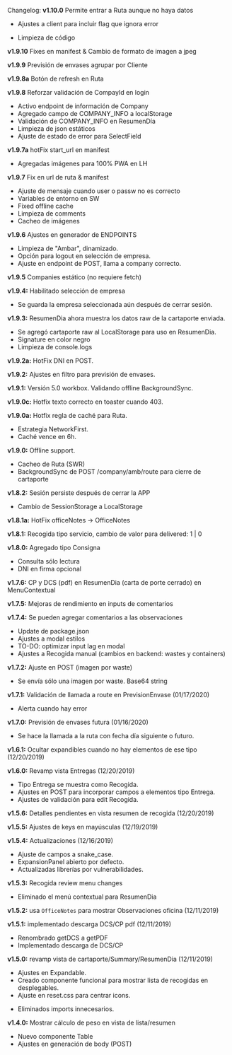 Changelog:
**v1.10.0** Permite entrar a Ruta aunque no haya datos
+ Ajustes a client para incluir flag que ignora error
- Limpieza de código 

**v1.9.10** Fixes en manifest & Cambio de formato de imagen a jpeg

**v1.9.9** Previsión de envases agrupar por Cliente

**v1.9.8a** Botón de refresh en Ruta

**v1.9.8** Reforzar validación de CompayId en login
+ Activo endpoint de información de Company
+ Agregado campo de COMPANY_INFO a localStorage
+ Validación de COMPANY_INFO en ResumenDía
+ Limpieza de json estáticos
+ Ajuste de estado de error para SelectField

**v1.9.7a** hotFix start_url en manifest
+ Agregadas imágenes para 100% PWA en LH

**v1.9.7** Fix en url de ruta & manifest
+ Ajuste de mensaje cuando user o passw no es correcto
+ Variables de entorno en SW
+ Fixed offline cache
+ Limpieza de comments
+ Cacheo de imágenes

**v1.9.6** Ajustes en generador de ENDPOINTS
+ Limpieza de "Ambar", dinamizado.
+ Opción para logout en selección de empresa.
+ Ajuste en endpoint de POST, llama a company correcto.

**v1.9.5** Companies estático (no requiere fetch)

**v1.9.4:** Habilitado selección de empresa
+ Se guarda la empresa seleccionada aún después de cerrar sesión.

**v1.9.3:** ResumenDia ahora muestra los datos raw de la cartaporte enviada.
+ Se agregó cartaporte raw al LocalStorage para uso en ResumenDia.
+ Signature en color negro
+ Limpieza de console.logs

**v1.9.2a:** HotFix DNI en POST.

**v1.9.2:** Ajustes en filtro para previsión de envases.

**v1.9.1:** Versión 5.0 workbox. Validando offline BackgroundSync.

**v1.9.0c:** Hotfix texto correcto en toaster cuando 403.

**v1.9.0a:** Hotfix regla de caché para Ruta.
+ Estrategia NetworkFirst.
+ Caché vence en 6h.

**v1.9.0:** Offline support.
+ Cacheo de Ruta (SWR)
+ BackgroundSync de POST /company/amb/route para cierre de cartaporte

**v1.8.2:** Sesión persiste después de cerrar la APP
+ Cambio de SessionStorage a LocalStorage

**v1.8.1a:** HotFix officeNotes -> OfficeNotes

**v1.8.1:** Recogida tipo servicio, cambio de valor para delivered: 1 | 0

**v1.8.0:** Agregado tipo Consigna
+ Consulta sólo lectura
+ DNI en firma opcional

**v1.7.6:** CP y DCS (pdf) en ResumenDia (carta de porte cerrado) en MenuContextual

**v1.7.5:** Mejoras de rendimiento en inputs de comentarios

**v1.7.4:** Se pueden agregar comentarios a las observaciones
+ Update de package.json
+ Ajustes a modal estilos
+ TO-DO: optimizar input lag en modal
+ Ajustes a Recogida manual (cambios en backend: wastes y containers)

**v1.7.2:** Ajuste en POST (imagen por waste)
+ Se envía sólo una imagen por waste. Base64 string

**v1.7.1:** Validación de llamada a route en PrevisionEnvase (01/17/2020)
+ Alerta cuando hay error

**v1.7.0:** Previsión de envases futura (01/16/2020)
+ Se hace la llamada a la ruta con fecha día siguiente o futuro.

**v1.6.1:** Ocultar expandibles cuando no hay elementos de ese tipo (12/20/2019)

**v1.6.0:** Revamp vista Entregas (12/20/2019)
+ Tipo Entrega se muestra como Recogida.
+ Ajustes en POST para incorporar campos a elementos tipo Entrega.
+ Ajustes de validación para edit Recogida.

**v1.5.6:** Detalles pendientes en vista resumen de recogida (12/20/2019)

**v1.5.5:** Ajustes de keys en mayúsculas (12/19/2019)

**v1.5.4:** Actualizaciones (12/16/2019)
+ Ajuste de campos a snake_case.
+ ExpansionPanel abierto por defecto.
+ Actualizadas librerías por vulnerabilidades.

**v1.5.3:** Recogida review menu changes
- Eliminado el menú contextual para ResumenDia

**v1.5.2:** usa `OfficeNotes` para mostrar Observaciones oficina (12/11/2019)

**v1.5.1:** implementado descarga DCS/CP pdf (12/11/2019)
+ Renombrado getDCS a getPDF
+ Implementado descarga de DCS/CP

**v1.5.0:** revamp vista de cartaporte/Summary/ResumenDia (12/11/2019)
+ Ajustes en Expandable.
+ Creado componente funcional para mostrar lista de recogidas en desplegables.
+ Ajuste en reset.css para centrar icons.
- Eliminados imports innecesarios.

**v1.4.0:** Mostrar cálculo de peso en vista de lista/resumen
+ Nuevo componente Table
+ Ajustes en generación de body (POST)